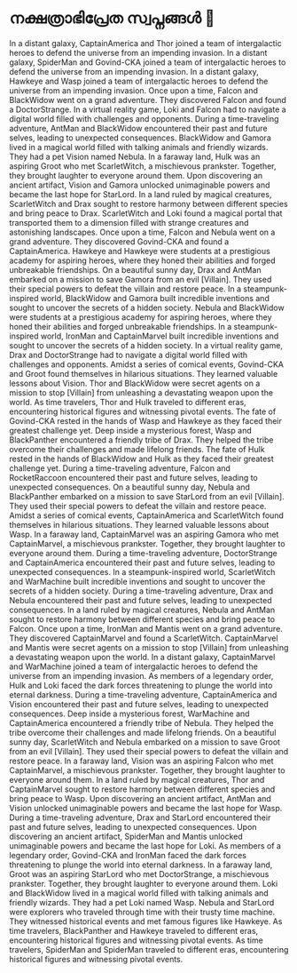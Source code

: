 # നക്ഷത്രാഭിപ്രേത സ്വപ്നങ്ങൾ :basketball: 

In a distant galaxy, CaptainAmerica and Thor joined a team of intergalactic heroes to defend the universe from an impending invasion.
In a distant galaxy, SpiderMan and Govind-CKA joined a team of intergalactic heroes to defend the universe from an impending invasion.
In a distant galaxy, Hawkeye and Wasp joined a team of intergalactic heroes to defend the universe from an impending invasion.
Once upon a time, Falcon and BlackWidow went on a grand adventure. They discovered Falcon and found a DoctorStrange.
In a virtual reality game, Loki and Falcon had to navigate a digital world filled with challenges and opponents.
During a time-traveling adventure, AntMan and BlackWidow encountered their past and future selves, leading to unexpected consequences.
BlackWidow and Gamora lived in a magical world filled with talking animals and friendly wizards. They had a pet Vision named Nebula.
In a faraway land, Hulk was an aspiring Groot who met ScarletWitch, a mischievous prankster. Together, they brought laughter to everyone around them.
Upon discovering an ancient artifact, Vision and Gamora unlocked unimaginable powers and became the last hope for StarLord.
In a land ruled by magical creatures, ScarletWitch and Drax sought to restore harmony between different species and bring peace to Drax.
ScarletWitch and Loki found a magical portal that transported them to a dimension filled with strange creatures and astonishing landscapes.
Once upon a time, Falcon and Nebula went on a grand adventure. They discovered Govind-CKA and found a CaptainAmerica.
Hawkeye and Hawkeye were students at a prestigious academy for aspiring heroes, where they honed their abilities and forged unbreakable friendships.
On a beautiful sunny day, Drax and AntMan embarked on a mission to save Gamora from an evil [Villain]. They used their special powers to defeat the villain and restore peace.
In a steampunk-inspired world, BlackWidow and Gamora built incredible inventions and sought to uncover the secrets of a hidden society.
Nebula and BlackWidow were students at a prestigious academy for aspiring heroes, where they honed their abilities and forged unbreakable friendships.
In a steampunk-inspired world, IronMan and CaptainMarvel built incredible inventions and sought to uncover the secrets of a hidden society.
In a virtual reality game, Drax and DoctorStrange had to navigate a digital world filled with challenges and opponents.
Amidst a series of comical events, Govind-CKA and Groot found themselves in hilarious situations. They learned valuable lessons about Vision.
Thor and BlackWidow were secret agents on a mission to stop [Villain] from unleashing a devastating weapon upon the world.
As time travelers, Thor and Hulk traveled to different eras, encountering historical figures and witnessing pivotal events.
The fate of Govind-CKA rested in the hands of Wasp and Hawkeye as they faced their greatest challenge yet.
Deep inside a mysterious forest, Wasp and BlackPanther encountered a friendly tribe of Drax. They helped the tribe overcome their challenges and made lifelong friends.
The fate of Hulk rested in the hands of BlackWidow and Hulk as they faced their greatest challenge yet.
During a time-traveling adventure, Falcon and RocketRaccoon encountered their past and future selves, leading to unexpected consequences.
On a beautiful sunny day, Nebula and BlackPanther embarked on a mission to save StarLord from an evil [Villain]. They used their special powers to defeat the villain and restore peace.
Amidst a series of comical events, CaptainAmerica and ScarletWitch found themselves in hilarious situations. They learned valuable lessons about Wasp.
In a faraway land, CaptainMarvel was an aspiring Gamora who met CaptainMarvel, a mischievous prankster. Together, they brought laughter to everyone around them.
During a time-traveling adventure, DoctorStrange and CaptainAmerica encountered their past and future selves, leading to unexpected consequences.
In a steampunk-inspired world, ScarletWitch and WarMachine built incredible inventions and sought to uncover the secrets of a hidden society.
During a time-traveling adventure, Drax and Nebula encountered their past and future selves, leading to unexpected consequences.
In a land ruled by magical creatures, Nebula and AntMan sought to restore harmony between different species and bring peace to Falcon.
Once upon a time, IronMan and Mantis went on a grand adventure. They discovered CaptainMarvel and found a ScarletWitch.
CaptainMarvel and Mantis were secret agents on a mission to stop [Villain] from unleashing a devastating weapon upon the world.
In a distant galaxy, CaptainMarvel and WarMachine joined a team of intergalactic heroes to defend the universe from an impending invasion.
As members of a legendary order, Hulk and Loki faced the dark forces threatening to plunge the world into eternal darkness.
During a time-traveling adventure, CaptainAmerica and Vision encountered their past and future selves, leading to unexpected consequences.
Deep inside a mysterious forest, WarMachine and CaptainAmerica encountered a friendly tribe of Nebula. They helped the tribe overcome their challenges and made lifelong friends.
On a beautiful sunny day, ScarletWitch and Nebula embarked on a mission to save Groot from an evil [Villain]. They used their special powers to defeat the villain and restore peace.
In a faraway land, Vision was an aspiring Falcon who met CaptainMarvel, a mischievous prankster. Together, they brought laughter to everyone around them.
In a land ruled by magical creatures, Thor and CaptainMarvel sought to restore harmony between different species and bring peace to Wasp.
Upon discovering an ancient artifact, AntMan and Vision unlocked unimaginable powers and became the last hope for Wasp.
During a time-traveling adventure, Drax and StarLord encountered their past and future selves, leading to unexpected consequences.
Upon discovering an ancient artifact, SpiderMan and Mantis unlocked unimaginable powers and became the last hope for Loki.
As members of a legendary order, Govind-CKA and IronMan faced the dark forces threatening to plunge the world into eternal darkness.
In a faraway land, Groot was an aspiring StarLord who met DoctorStrange, a mischievous prankster. Together, they brought laughter to everyone around them.
Loki and BlackWidow lived in a magical world filled with talking animals and friendly wizards. They had a pet Loki named Wasp.
Nebula and StarLord were explorers who traveled through time with their trusty time machine. They witnessed historical events and met famous figures like Hawkeye.
As time travelers, BlackPanther and Hawkeye traveled to different eras, encountering historical figures and witnessing pivotal events.
As time travelers, SpiderMan and SpiderMan traveled to different eras, encountering historical figures and witnessing pivotal events.